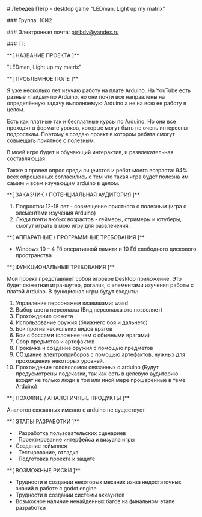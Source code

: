 ﻿\# Лебедев Пётр - desktop game "LEDman, Light up my matrix"

\### Группа: 10И2

\### Электронная почта: ptrlbdv@yandex.ru

\### Тг:

\*\*[ НАЗВАНИЕ ПРОЕКТА ]\*\*

"LEDman, Light up my matrix"

\*\*[ ПРОБЛЕМНОЕ ПОЛЕ ]\*\*

Я уже несколько лет изучаю работу на плате Arduino. На YouTube есть разные «гайды» по Arduino, но они почти все направлены на определённую задачу выполняемую Arduino а не на всю ее работу в целом.

Есть как платные так и бесплатные курсы по Arduino. Но они все проходят в формате уроков, которые могут быть не очень интересны подросткам. Поэтому я создаю проект в котором ребята смогут совмещать приятное с полезным.

В моей игре будет и обучающий интерактив, и развлекательная составляющая.

Также я провел опрос среди лицеистов и ребят моего возраста: 94% всех опрошенных согласились с тем что такая игра будет полезна им самим и всем изучающим arduino в целом.

\*\*[ ЗАКАЗЧИК / ПОТЕНЦИАЛЬНАЯ АУДИТОРИЯ ]\*\*

1. Подростки 12-18 лет - совмещение приятного с полезным (игра с элементами изучения Arduino)
1. Люди почти любых возрастов - геймеры, стримеры и ютуберы, смогут играть в мою игру для развлечения.

\*\*[ АППАРАТНЫЕ / ПРОГРАММНЫЕ ТРЕБОВАНИЯ ]\*\*

* Windows 10 – 4 Гб оперативной памяти и 10 Гб свободного дискового пространства

\*\*[ ФУНКЦИОНАЛЬНЫЕ ТРЕБОВАНИЯ ]\*\*

Мой проект представляет собой игровое Desktop приложение. Это будет сюжетная игра-шутер, рогалик, с элементами изучения работы с платой Arduino. В функционал игры будут входить:

1. Управление персонажем клавишами: wasd
2. Выбор цвета персонажа (Вид персонажа это позволяет)
3. Прохождение сюжета
4. Использование оружия (ближнего боя и дальнего)
5. Бои против нескольких видов врагов
6. Бои с боссами (сложнее чем с обычными врагами)
7. Сбор предметов и артефактов
8. Прокачка и создание оружия с помощью предметов
9. СОздание электроприборов с помощью артефактов, нужных для прохождения некоторых уровней.
10. Прохождение головоломок связанных с arduino (Будут предусмотрены подсказки, так как есть в целевую аудиторию входят не только люди в той или иной мере прошаренные в теме Arduino)

\*\*[ ПОХОЖИЕ / АНАЛОГИЧНЫЕ ПРОДУКТЫ ]\*\*

Аналогов связанных именно с arduino не существует

\*\*[ ЭТАПЫ РАЗРАБОТКИ ]\*\*

* `	`Разработка пользовательских сценариев
* `	`Проектирование интерфейса и визуала игры
* Создание геймплея
* `	`Тестирование, отладка
* `	`Подготовка проекта к защите

\*\*[ ВОЗМОЖНЫЕ РИСКИ ]\*\*

* Трудности в создании некоторых механик из-за недостаточных знаний в работе с godot engine
* Трудности в создании системы аккаунтов
* Возможное наличие ненайденных багов на финальном этапе разработки
